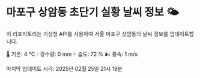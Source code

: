 
# 마포구 상암동 초단기 실황 날씨 정보 🌤️

이 리포지토리는 기상청 API를 사용하여 서울 마포구 상암동의 날씨 정보를 업데이트합니다. 

🌡️ 기온: 4 ℃
💧 강수량: 0 mm
💦 습도: 72 %
🌬️ 풍속: 1 m/s

마지막 업데이트 시각: 2025년 02월 25일 21시 19분    
